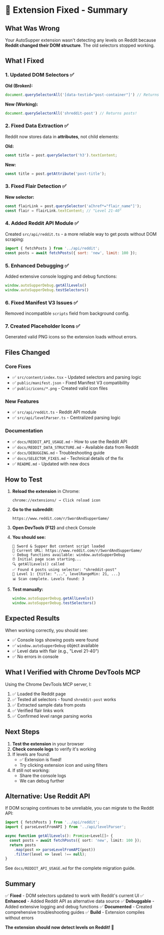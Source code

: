 # 🎉 Extension Fixed - Summary

## What Was Wrong

Your AutoSupper extension wasn't detecting any levels on Reddit because **Reddit changed their DOM structure**. The old selectors stopped working.

## What I Fixed

### 1. **Updated DOM Selectors** ✅

**Old (Broken):**
```javascript
document.querySelectorAll('[data-testid="post-container"]') // Returns 0
```

**New (Working):**
```javascript
document.querySelectorAll('shreddit-post') // Returns posts!
```

### 2. **Fixed Data Extraction** ✅

Reddit now stores data in **attributes**, not child elements:

**Old:**
```javascript
const title = post.querySelector('h3').textContent;
```

**New:**
```javascript
const title = post.getAttribute('post-title');
```

### 3. **Fixed Flair Detection** ✅

**New selector:**
```javascript
const flairLink = post.querySelector('a[href*="flair_name"]');
const flair = flairLink.textContent; // "Level 21-40"
```

### 4. **Added Reddit API Module** ✅

Created `src/api/reddit.ts` - a more reliable way to get posts without DOM scraping:
```javascript
import { fetchPosts } from '../api/reddit';
const posts = await fetchPosts({ sort: 'new', limit: 100 });
```

### 5. **Enhanced Debugging** ✅

Added extensive console logging and debug functions:
```javascript
window.autoSupperDebug.getAllLevels()
window.autoSupperDebug.testSelectors()
```

### 6. **Fixed Manifest V3 Issues** ✅

Removed incompatible `scripts` field from background config.

### 7. **Created Placeholder Icons** ✅

Generated valid PNG icons so the extension loads without errors.

## Files Changed

### Core Fixes
- ✅ `src/content/index.tsx` - Updated selectors and parsing logic
- ✅ `public/manifest.json` - Fixed Manifest V3 compatibility
- ✅ `public/icons/*.png` - Created valid icon files

### New Features
- ✅ `src/api/reddit.ts` - Reddit API module
- ✅ `src/api/levelParser.ts` - Centralized parsing logic

### Documentation
- ✅ `docs/REDDIT_API_USAGE.md` - How to use the Reddit API
- ✅ `docs/REDDIT_DATA_STRUCTURE.md` - Available data from Reddit
- ✅ `docs/DEBUGGING.md` - Troubleshooting guide
- ✅ `docs/SELECTOR_FIXES.md` - Technical details of the fix
- ✅ `README.md` - Updated with new docs

## How to Test

1. **Reload the extension** in Chrome:
   ```
   chrome://extensions/ → Click reload icon
   ```

2. **Go to the subreddit**:
   ```
   https://www.reddit.com/r/SwordAndSupperGame/
   ```

3. **Open DevTools (F12)** and check Console

4. **You should see:**
   ```
   🤖 Sword & Supper Bot content script loaded
   📍 Current URL: https://www.reddit.com/r/SwordAndSupperGame/
   💡 Debug functions available: window.autoSupperDebug
   ⏰ Initial page scan starting...
   🔍 getAllLevels() called
   ✅ Found 4 posts using selector: "shreddit-post"
   📝 Level 1: {title: "...", levelRangeMin: 21, ...}
   📊 Scan complete. Levels found: 3
   ```

5. **Test manually:**
   ```javascript
   window.autoSupperDebug.getAllLevels()
   window.autoSupperDebug.testSelectors()
   ```

## Expected Results

When working correctly, you should see:
- ✅ Console logs showing posts were found
- ✅ `window.autoSupperDebug` object available
- ✅ Level data with flair (e.g., "Level 21-40")
- ✅ No errors in console

## What I Verified with Chrome DevTools MCP

Using the Chrome DevTools MCP server, I:
1. ✅ Loaded the Reddit page
2. ✅ Tested all selectors - found `shreddit-post` works
3. ✅ Extracted sample data from posts
4. ✅ Verified flair links work
5. ✅ Confirmed level range parsing works

## Next Steps

1. **Test the extension** in your browser
2. **Check console logs** to verify it's working
3. If levels are found:
   - ✅ Extension is fixed!
   - Try clicking extension icon and using filters
4. If still not working:
   - Share the console logs
   - We can debug further

## Alternative: Use Reddit API

If DOM scraping continues to be unreliable, you can migrate to the Reddit API:

```typescript
import { fetchPosts } from '../api/reddit';
import { parseLevelFromAPI } from '../api/levelParser';

async function getAllLevels(): Promise<Level[]> {
  const posts = await fetchPosts({ sort: 'new', limit: 100 });
  return posts
    .map(post => parseLevelFromAPI(post))
    .filter(level => level !== null);
}
```

See `docs/REDDIT_API_USAGE.md` for the complete migration guide.

## Summary

✅ **Fixed** - DOM selectors updated to work with Reddit's current UI
✅ **Enhanced** - Added Reddit API as alternative data source
✅ **Debuggable** - Added extensive logging and debug functions
✅ **Documented** - Created comprehensive troubleshooting guides
✅ **Build** - Extension compiles without errors

**The extension should now detect levels on Reddit! 🎉**
